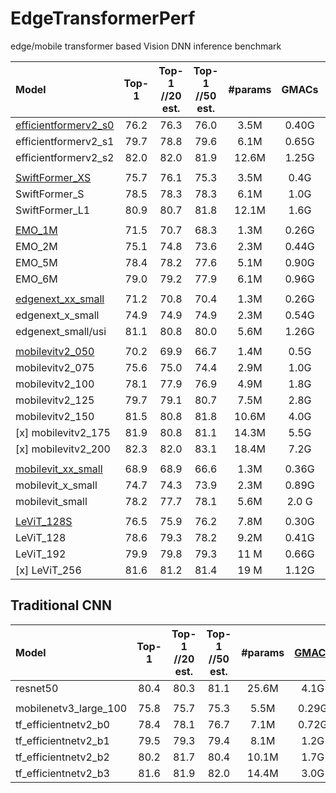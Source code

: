 # EdgeTransformerPerf
edge/mobile transformer based Vision DNN inference benchmark

| Model | Top-1 |  Top-1 <br />//20 est. | Top-1 <br />//50 est. | #params | GMACs | wight
|:---------------|:----:|:---:|:--:|:--:|:--:|:--:|
| [efficientformerv2_s0](https://arxiv.org/abs/2212.08059) |   76.2   |  76.3  | 76.0 |  3.5M    |   0.40G   | [eformer_s0_450.pth](https://drive.google.com/file/d/1PXb7b9pv9ZB4cfkRkYEdwgWuVwvEiazq/view?usp=share_link) |
| efficientformerv2_s1 |   79.7   |  78.8  | 79.6 |  6.1M    |   0.65G   | [eformer_s1_450.pth](https://drive.google.com/file/d/1EKe1vt-3mG7iceVIMaET_DyISzVTJMn8/view?usp=share_link) |
| efficientformerv2_s2 |   82.0   |  82.0  | 81.9 | 12.6M    |   1.25G   | [eformer_s2_450.pth](https://drive.google.com/file/d/1gjbFyB5T_yAkmzHNuXEljqScYVQZafMQ/view?usp=share_link) |
||
| [SwiftFormer_XS](https://arxiv.org/abs/2303.15446) |   75.7   |  76.1  | 75.3 | 3.5M   |   0.4G   | [SwiftFormer_XS_ckpt.pth](https://drive.google.com/file/d/15Ils-U96pQePXQXx2MpmaI-yAceFAr2x/view?usp=sharing) |
| SwiftFormer_S  |   78.5   |  78.3  | 78.3 | 6.1M   |   1.0G   | [SwiftFormer_S_ckpt.pth](https://drive.google.com/file/d/1_0eWwgsejtS0bWGBQS3gwAtYjXdPRGlu/view?usp=sharing) |
| SwiftFormer_L1 |   80.9   |  80.7  | 81.8 |12.1M   |   1.6G   | [SwiftFormer_L1_ckpt.pth](https://drive.google.com/file/d/1jlwrwWQ0SQzDRc5adtWIwIut5d1g9EsM/view?usp=sharing) |
||
| [EMO_1M](https://arxiv.org/abs/2301.01146)  |   71.5   |  70.7  | 68.3 | 1.3M   |   0.26G   | [EMO_1M.pth](https://github.com/zhangzjn/EMO/blob/main/resources/EMO_1M/net.pth) |
| EMO_2M  |   75.1   |  74.8  | 73.6 | 2.3M   |   0.44G   | [EMO_2M.pth](https://github.com/zhangzjn/EMO/blob/main/resources/EMO_2M/net.pth) |
| EMO_5M  |   78.4   |  78.2  | 77.6 | 5.1M   |   0.90G   | [EMO_5M.pth](https://github.com/zhangzjn/EMO/blob/main/resources/EMO_5M/net.pth) |
| EMO_6M  |   79.0   |  79.2  | 77.9 | 6.1M   |   0.96G   | [EMO_6M.pth](https://github.com/zhangzjn/EMO/blob/main/resources/EMO_6M/net.pth) |
||
| [edgenext_xx_small](https://arxiv.org/abs/2206.10589)  |   71.2   |  70.8  | 70.4 | 1.3M   |   0.26G   | [edgenext_xx_small.pth](https://github.com/mmaaz60/EdgeNeXt/releases/download/v1.0/edgenext_xx_small.pth) |
| edgenext_x_small   |   74.9   |  74.9  | 74.9 | 2.3M   |   0.54G   | [edgenext_x_small.pth](https://github.com/mmaaz60/EdgeNeXt/releases/download/v1.0/edgenext_x_small.pth) |
| edgenext_small/usi |   81.1   |  80.8  | 80.0 | 5.6M   |   1.26G   | [edgenext_small_usi.pth](https://github.com/mmaaz60/EdgeNeXt/releases/download/v1.1/edgenext_small_usi.pth) |
||
| [mobilevitv2_050](https://arxiv.org/abs/2206.02680)  |   70.2   |  69.9  | 66.7 | 1.4M   |   0.5G   | [mobilevitv2-0.5.pt](https://docs-assets.developer.apple.com/ml-research/models/cvnets-v2/classification/mobilevitv2/imagenet1k/256x256/mobilevitv2-0.5.pt) |
| mobilevitv2_075  |   75.6   |  75.0  | 74.4 | 2.9M   |   1.0G   | [mobilevitv2-0.75.pt](https://docs-assets.developer.apple.com/ml-research/models/cvnets-v2/classification/mobilevitv2/imagenet1k/256x256/mobilevitv2-0.75.pt) |
| mobilevitv2_100  |   78.1   |  77.9  | 76.9 | 4.9M   |   1.8G   | [mobilevitv2-1.0.pt](https://docs-assets.developer.apple.com/ml-research/models/cvnets-v2/classification/mobilevitv2/imagenet1k/256x256/mobilevitv2-1.0.pt) |
| mobilevitv2_125  |   79.7   |  79.1  | 80.7 | 7.5M   |   2.8G   | [mobilevitv2-1.25.pt](https://docs-assets.developer.apple.com/ml-research/models/cvnets-v2/classification/mobilevitv2/imagenet1k/256x256/mobilevitv2-1.25.pt) |
| mobilevitv2_150  |   81.5   |  80.8  | 81.8 |10.6M   |   4.0G   | [mobilevitv2-1.5.pt](https://docs-assets.developer.apple.com/ml-research/models/cvnets-v2/classification/mobilevitv2/imagenet21k_to_1k/256x256/mobilevitv2-1.5.pt) |
| [x] mobilevitv2_175  |   81.9   |  80.8  | 81.1 |14.3M   |   5.5G   | [mobilevitv2-1.75.pt](https://docs-assets.developer.apple.com/ml-research/models/cvnets-v2/classification/mobilevitv2/imagenet21k_to_1k/256x256/mobilevitv2-1.75.pt) |
| [x] mobilevitv2_200  |   82.3   |  82.0  | 83.1 |18.4M   |   7.2G   | [mobilevitv2-2.0.pt](https://docs-assets.developer.apple.com/ml-research/models/cvnets-v2/classification/mobilevitv2/imagenet21k_to_1k/256x256/mobilevitv2-2.0.pt) |
||
| [mobilevit_xx_small](https://arxiv.org/abs/2110.02178)  |   68.9   |  68.9  | 66.6 | 1.3M   |   0.36G   | [mobilevit_xxs.pt](https://docs-assets.developer.apple.com/ml-research/models/cvnets/classification/mobilevit_xxs.pt) |
| mobilevit_x_small   |   74.7   |  74.3  | 73.9 | 2.3M   |   0.89G   | [mobilevit_xs.pt](https://docs-assets.developer.apple.com/ml-research/models/cvnets/classification/mobilevit_xs.pt) |
| mobilevit_small     |   78.2   |  77.7  | 78.1 | 5.6M   |   2.0 G   | [mobilevit_s.pt](https://docs-assets.developer.apple.com/ml-research/models/cvnets/classification/mobilevit_s.pt) |
||
| [LeViT_128S](https://arxiv.org/abs/2104.01136)     |   76.5   |  75.9  | 76.2 | 7.8M   |   0.30G   | [LeViT-128S.pth](https://dl.fbaipublicfiles.com/LeViT/LeViT-128S-96703c44.pth) |
| LeViT_128      |   78.6   |  79.3  | 78.2 | 9.2M   |   0.41G   | [LeViT-128.pth](https://dl.fbaipublicfiles.com/LeViT/LeViT-128-b88c2750.pth) |
| LeViT_192      |   79.9   |  79.8  | 79.3 | 11 M   |   0.66G   | [LeViT-192.pth](https://dl.fbaipublicfiles.com/LeViT/LeViT-192-92712e41.pth) |
| [x] LeViT_256      |   81.6   |  81.2  | 81.4 | 19 M   |   1.12G   | [LeViT-256.pth](https://dl.fbaipublicfiles.com/LeViT/LeViT-256-13b5763e.pth) |

## Traditional CNN

| Model | Top-1 |  Top-1 <br />//20 est. | Top-1 <br />//50 est. | #params | [GMACs](https://github.com/da2so/efficientnetv2) | wight
|:---------------|:----:|:---:|:--:|:--:|:--:|:--:|
|resnet50 | 80.4 | 80.3 | 81.1 | 25.6M | 4.1G |
||
|mobilenetv3_large_100 | 75.8 | 75.7 | 75.3 |  5.5M | 0.29G |
|tf_efficientnetv2_b0  | 78.4 | 78.1 | 76.7 |  7.1M | 0.72G |
|tf_efficientnetv2_b1  | 79.5 | 79.3 | 79.4 |  8.1M | 1.2G |
|tf_efficientnetv2_b2  | 80.2 | 81.7 | 80.4 | 10.1M | 1.7G |
|tf_efficientnetv2_b3  | 81.6 | 81.9 | 82.0 | 14.4M | 3.0G |
